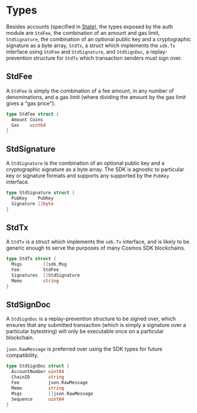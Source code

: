<!--
order: 4
-->

# Types

Besides accounts (specified in [State](02_state.md)), the types exposed by the auth module
are `StdFee`, the combination of an amount and gas limit, `StdSignature`, the combination
of an optional public key and a cryptographic signature as a byte array, `StdTx`,
a struct which implements the `sdk.Tx` interface using `StdFee` and `StdSignature`, and
`StdSignDoc`, a replay-prevention structure for `StdTx` which transaction senders must sign over.

## StdFee

A `StdFee` is simply the combination of a fee amount, in any number of denominations,
and a gas limit (where dividing the amount by the gas limit gives a "gas price").

```go
type StdFee struct {
  Amount Coins
  Gas    uint64
}
```

## StdSignature

A `StdSignature` is the combination of an optional public key and a cryptographic signature
as a byte array. The SDK is agnostic to particular key or signature formats and supports any
supported by the `PubKey` interface.

```go
type StdSignature struct {
  PubKey    PubKey
  Signature []byte
}
```

## StdTx

A `StdTx` is a struct which implements the `sdk.Tx` interface, and is likely to be generic
enough to serve the purposes of many Cosmos SDK blockchains.

```go
type StdTx struct {
  Msgs        []sdk.Msg
  Fee         StdFee  
  Signatures  []StdSignature
  Memo        string
}
```

## StdSignDoc

A `StdSignDoc` is a replay-prevention structure to be signed over, which ensures that
any submitted transaction (which is simply a signature over a particular bytestring)
will only be executable once on a particular blockchain.

`json.RawMessage` is preferred over using the SDK types for future compatibility.

```go
type StdSignDoc struct {
  AccountNumber uint64
  ChainID       string
  Fee           json.RawMessage
  Memo          string
  Msgs          []json.RawMessage
  Sequence      uint64
}
```
